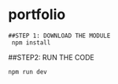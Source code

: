 # portfolio
````
##STEP 1: DOWNLOAD THE MODULE
 npm install
````
##STEP2: RUN THE CODE
````
npm run dev
````
